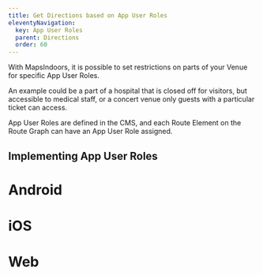 ```yaml
---
title: Get Directions based on App User Roles
eleventyNavigation:
  key: App User Roles
  parent: Directions
  order: 60
---
```


With MapsIndoors, it is possible to set restrictions on parts of your Venue for specific App User Roles.

An example could be a part of a hospital that is closed off for visitors, but accessible to medical staff, or a concert venue only guests with a particular ticket can access.

App User Roles are defined in the CMS, and each Route Element on the Route Graph can have an App User Role assigned.

## Implementing App User Roles

<mi-tabs>
    <mi-tab label="Android" tab-for="android"></mi-tab>
    <mi-tab label="iOS" tab-for="ios"></mi-tab>
    <mi-tab label="Web" tab-for="web"></mi-tab>
    <mi-tab-panel id="android">
        <h1>Android</h1>
    </mi-tab-panel>
    <mi-tab-panel id="ios">
        <h1>iOS</h1>
    </mi-tab-panel>
    <mi-tab-panel id="web">
        <h1>Web</h1>
    </mi-tab-panel>
</mi-tabs>
